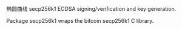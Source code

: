 椭圆曲线 secp256k1 ECDSA signing/verification and key generation.

Package secp256k1 wraps the bitcoin secp256k1 C library.



